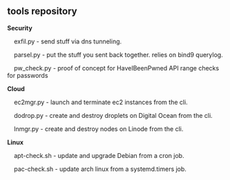 ## tools repository 

<b>Security</b><p>
&nbsp;&nbsp;&nbsp;&nbsp;exfil.py - send stuff via dns tunneling. 

&nbsp;&nbsp;&nbsp;&nbsp;parsel.py - put the stuff you sent back together. relies on bind9 querylog.

&nbsp;&nbsp;&nbsp;&nbsp;pw_check.py - proof of concept for HaveIBeenPwned API range checks for passwords

<b>Cloud</b><p>
&nbsp;&nbsp;&nbsp;&nbsp;ec2mgr.py - launch and terminate ec2 instances from the cli. 

&nbsp;&nbsp;&nbsp;&nbsp;dodrop.py - create and destroy droplets on Digital Ocean from the cli.

&nbsp;&nbsp;&nbsp;&nbsp;lnmgr.py - create and destroy nodes on Linode from the cli.

<b>Linux</b><p>
&nbsp;&nbsp;&nbsp;&nbsp;apt-check.sh - update and upgrade Debian from a cron job. 

&nbsp;&nbsp;&nbsp;&nbsp;pac-check.sh - update arch linux from a systemd.timers job.
